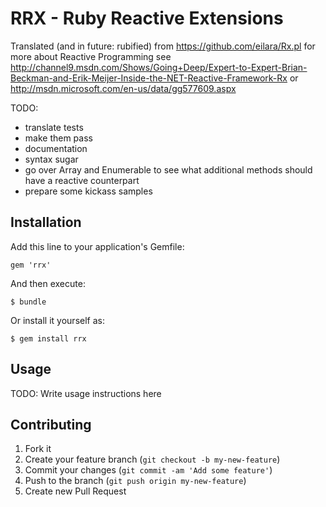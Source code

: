 # RRX - Ruby Reactive Extensions

Translated (and in future: rubified) from https://github.com/eilara/Rx.pl
for more about Reactive Programming see http://channel9.msdn.com/Shows/Going+Deep/Expert-to-Expert-Brian-Beckman-and-Erik-Meijer-Inside-the-NET-Reactive-Framework-Rx
or http://msdn.microsoft.com/en-us/data/gg577609.aspx
 

TODO: 
* translate tests
* make them pass
* documentation
* syntax sugar
* go over Array and Enumerable to see what additional methods should have a reactive counterpart 
* prepare some kickass samples

## Installation

Add this line to your application's Gemfile:

    gem 'rrx'

And then execute:

    $ bundle

Or install it yourself as:

    $ gem install rrx

## Usage

TODO: Write usage instructions here

## Contributing

1. Fork it
2. Create your feature branch (`git checkout -b my-new-feature`)
3. Commit your changes (`git commit -am 'Add some feature'`)
4. Push to the branch (`git push origin my-new-feature`)
5. Create new Pull Request
